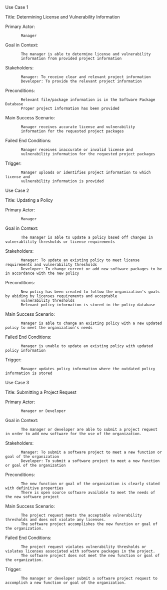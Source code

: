 Use Case 1

Title: Determining License and Vulnerability Information

Primary Actor:

           Manager

Goal in Context: 

           The manager is able to determine license and vulnerability
           information from provided project information

Stakeholders:

           Manager: To receive clear and relevant project information
           Developer: To provide the relevant project information

Preconditions:

           Relevant file/package information is in the Software Package Database
           Proper project information has been provided

Main Success Scenario: 

           Manager receives accurate license and vulnerability
           information for the requested project packages

Failed End Conditions: 
           
           Manager receives inaccurate or invalid license and
           vulnerability information for the requested project packages

Trigger: 
      
           Manager uploads or identifies project information to which license and
           vulnerability information is provided
           
           
           
Use Case 2

Title: Updating a Policy

Primary Actor: 

           Manager

Goal in Context: 

           The manager is able to update a policy based off changes in vulnerablility thresholds or license requirements

Stakeholders:

           Manager: To update an existing policy to meet license requirements and vulnerability thresholds
           Developer: To change current or add new software packages to be in accordance with the new policy

Preconditions:

           New policy has been created to follow the organization's goals by abiding by licenses requirements and acceptable
           vulnerability thresholds
           Relevant policy information is stored in the policy database

Main Success Scenario:

           Manager is able to change an existing policy with a new updated policy to meet the organization's needs

Failed End Conditions:

           Manager is unable to update an existing policy with updated policy information

Trigger:
           
           Manager updates policy information where the outdated policy information is stored
           


Use Case 3

Title: Submitting a Project Request

Primary Actor: 

           Manager or Developer

Goal in Context:

           The manager or developer are able to submit a project request in order to add new software for the use of the organization.

Stakeholders:

           Manager: To submit a software project to meet a new function or goal of the organization
           Developer: To submit a software project to meet a new function or goal of the organization

Preconditions:

           The new function or goal of the organization is clearly stated with definitive properties
           There is open source software available to meet the needs of the new software project

Main Success Scenario:

           The project request meets the acceptable vulnerability thresholds and does not violate any licenses.
           The software project accomplishes the new function or goal of the organization.

Failed End Conditions:

           The project request violates vulnerability thresholds or violates licenses associated with software packages in the project.
           The software project does not meet the new function or goal of the organization.

Trigger:

           The manager or developer submit a software project request to accomplish a new function or goal of the organization.
